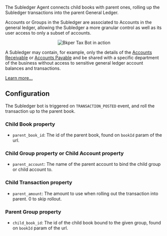 
The Subledger Agent connects child books with parent ones, rolling up the Subledger transactions into the parent General Ledger.

Accounts or Groups in the Subledger are associated to Accounts in the general ledger, allowing the Subledger a more granular control as well as its user access to only a subset of accounts.

<p align="center">
  <img src='https://docs.google.com/drawings/d/e/2PACX-1vTWp1BE5LOoDhu93XiUGg4pverXcHMVQXHyBrd9Q2scAtxixwnlXDI1dioPCswV9VGZW_5gRMPnq1K3/pub?w=3084&h=2676' alt='Bkper Tax Bot in action'/>
</p>

A Subledger may contain, for example, only the details of the [Accounts Receivable](https://help.bkper.com/en/articles/2569170-accounts-receivable) or [Accounts Payable](https://help.bkper.com/en/articles/2569171-accounts-payable) and be shared with a specific department of the business without access to sensitive general ledger account balances and transactions.

[Learn more...](https://help.bkper.com/en/articles/4859083-subledger-bot)

## Configuration

The Subledger bot is triggered on ```TRANSACTION_POSTED``` event, and roll the transaction up to the parent book.

### Child Book property

- ```parent_book_id```: The id of the parent book, found on ```bookId``` param of the url.

### Child Group property or Child Account property

- ```parent_account```: The name of the parent account to bind the child group or child account to.

### Child Transaction property

- ```parent_amount```: The amount to use when rolling out the transaction into parent. 0 to skip rollout.

### Parent Group property

- ```child_book_id```: The id of the child book bound to the given group, found on ```bookId``` param of the url.



